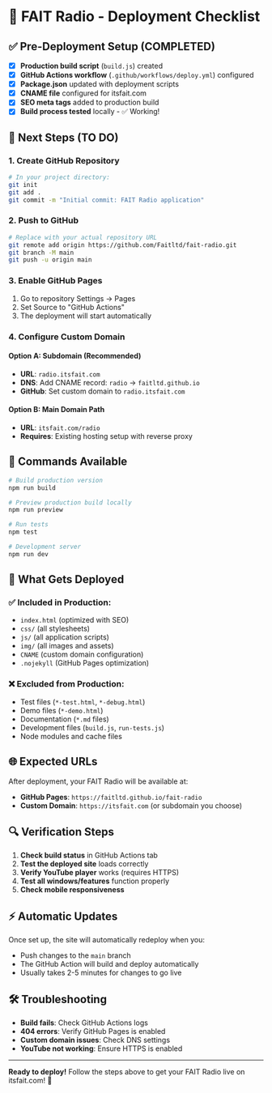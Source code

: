 # 🚀 FAIT Radio - Deployment Checklist

## ✅ Pre-Deployment Setup (COMPLETED)

- [x] **Production build script** (`build.js`) created
- [x] **GitHub Actions workflow** (`.github/workflows/deploy.yml`) configured
- [x] **Package.json** updated with deployment scripts
- [x] **CNAME file** configured for itsfait.com
- [x] **SEO meta tags** added to production build
- [x] **Build process tested** locally - ✅ Working!

## 🎯 Next Steps (TO DO)

### 1. Create GitHub Repository
```bash
# In your project directory:
git init
git add .
git commit -m "Initial commit: FAIT Radio application"
```

### 2. Push to GitHub
```bash
# Replace with your actual repository URL
git remote add origin https://github.com/Faitltd/fait-radio.git
git branch -M main
git push -u origin main
```

### 3. Enable GitHub Pages
1. Go to repository Settings → Pages
2. Set Source to "GitHub Actions"
3. The deployment will start automatically

### 4. Configure Custom Domain

#### Option A: Subdomain (Recommended)
- **URL**: `radio.itsfait.com`
- **DNS**: Add CNAME record: `radio` → `faitltd.github.io`
- **GitHub**: Set custom domain to `radio.itsfait.com`

#### Option B: Main Domain Path
- **URL**: `itsfait.com/radio`
- **Requires**: Existing hosting setup with reverse proxy

## 🔧 Commands Available

```bash
# Build production version
npm run build

# Preview production build locally
npm run preview

# Run tests
npm test

# Development server
npm run dev
```

## 📁 What Gets Deployed

### ✅ Included in Production:
- `index.html` (optimized with SEO)
- `css/` (all stylesheets)
- `js/` (all application scripts)
- `img/` (all images and assets)
- `CNAME` (custom domain configuration)
- `.nojekyll` (GitHub Pages optimization)

### ❌ Excluded from Production:
- Test files (`*-test.html`, `*-debug.html`)
- Demo files (`*-demo.html`)
- Documentation (`*.md` files)
- Development files (`build.js`, `run-tests.js`)
- Node modules and cache files

## 🌐 Expected URLs

After deployment, your FAIT Radio will be available at:

- **GitHub Pages**: `https://faitltd.github.io/fait-radio`
- **Custom Domain**: `https://itsfait.com` (or subdomain you choose)

## 🔍 Verification Steps

1. **Check build status** in GitHub Actions tab
2. **Test the deployed site** loads correctly
3. **Verify YouTube player** works (requires HTTPS)
4. **Test all windows/features** function properly
5. **Check mobile responsiveness**

## ⚡ Automatic Updates

Once set up, the site will automatically redeploy when you:
- Push changes to the `main` branch
- The GitHub Action will build and deploy automatically
- Usually takes 2-5 minutes for changes to go live

## 🛠️ Troubleshooting

- **Build fails**: Check GitHub Actions logs
- **404 errors**: Verify GitHub Pages is enabled
- **Custom domain issues**: Check DNS settings
- **YouTube not working**: Ensure HTTPS is enabled

---

**Ready to deploy!** Follow the steps above to get your FAIT Radio live on itsfait.com! 🎵
